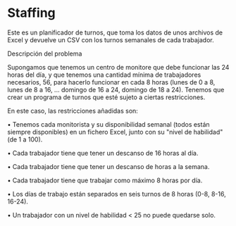 # Staffing

Este es un planificador de turnos, que toma los datos de unos archivos de Excel y devuelve un CSV con los turnos semanales de cada trabajador.


Descripción del problema

Supongamos  que tenemos un centro de monitore que debe funcionar las 24 horas del día, y que tenemos una cantidad mínima de trabajadores necesarios, 56, para hacerlo funcionar en cada 8 horas (lunes de 0 a 8, lunes de 8 a 16, ... domingo de 16 a 24, domingo de 18 a 24). Tenemos que crear un programa de turnos que esté sujeto a ciertas restricciones.

En este caso, las restricciones añadidas son:

$\bullet$ Tenemos cada monitorista y su disponibilidad semanal (todos están siempre disponibles) en un fichero Excel, junto con su "nivel de habilidad" (de 1 a 100).

$\bullet$ Cada trabajador tiene que tener un descanso de 16 horas al día.

$\bullet$ Cada trabajador tiene que tener un descanso de  horas a la semana.

$\bullet$ Cada trabajador tiene que trabajar como máximo 8 horas por día.

$\bullet$ Los días de trabajo están separados en seis turnos de 8 horas (0-8, 8-16, 16-24).

$\bullet$ Un trabajador con un nivel de habilidad < 25 no puede quedarse solo.

